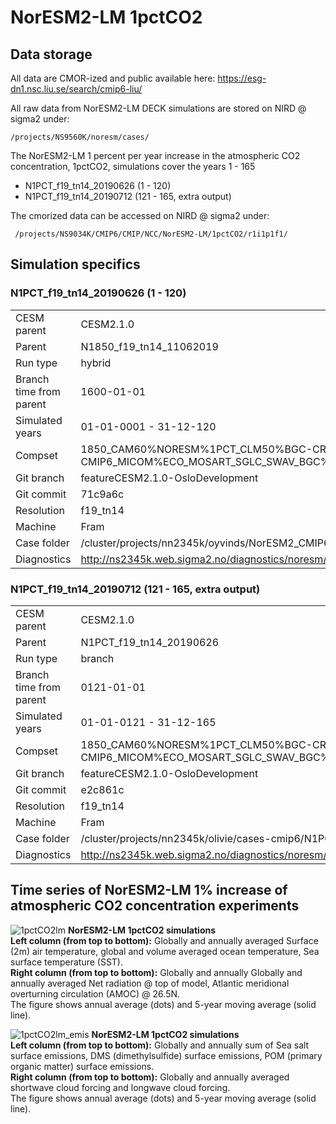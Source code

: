 # NorESM2-LM 1pctCO2

## Data storage
All data are CMOR-ized and public available here: https://esg-dn1.nsc.liu.se/search/cmip6-liu/


All raw data from NorESM2-LM DECK simulations are stored on NIRD @ sigma2 under:
```
/projects/NS9560K/noresm/cases/
```

The NorESM2-LM 1 percent per year increase in the atmospheric CO2 concentration, 1pctCO2, simulations cover the years 1 - 165
- N1PCT_f19_tn14_20190626 (1 - 120)
- N1PCT_f19_tn14_20190712 (121 - 165, extra output)

The cmorized data can be accessed on NIRD @ sigma2 under: 

```
 /projects/NS9034K/CMIP6/CMIP/NCC/NorESM2-LM/1pctCO2/r1i1p1f1/
```

## Simulation specifics

### N1PCT_f19_tn14_20190626 (1 - 120)

|  |  |  
| --- | :--- | 
| CESM parent| CESM2.1.0  | 
| Parent | N1850_f19_tn14_11062019 |
| Run type  | hybrid |
| Branch time from parent | 1600-01-01 |
| Simulated years | 01-01-0001 - 31-12-120 |   
| Compset | 1850_CAM60%NORESM%1PCT_CLM50%BGC-CROP_CICE%NORESM-CMIP6_MICOM%ECO_MOSART_SGLC_SWAV_BGC%BDRDDMS  |
| Git branch | featureCESM2.1.0-OsloDevelopment |
| Git commit | 71c9a6c |
| Resolution | f19_tn14 |
| Machine  |  Fram  |
| Case folder | /cluster/projects/nn2345k/oyvinds/NorESM2_CMIP6/cases/N1PCT_f19_tn14_20190626|
| Diagnostics |  http://ns2345k.web.sigma2.no/diagnostics/noresm/common/N1PCT_f19_tn14_20190626/  |
               

### N1PCT_f19_tn14_20190712 (121 - 165, extra output)

|  |  |  
| --- | :--- | 
| CESM parent| CESM2.1.0  | 
| Parent | N1PCT_f19_tn14_20190626 |
| Run type  | branch |
| Branch time from parent | 0121-01-01 |
| Simulated years | 01-01-0121 - 31-12-165 |   
| Compset |  1850_CAM60%NORESM%1PCT_CLM50%BGC-CROP_CICE%NORESM-CMIP6_MICOM%ECO_MOSART_SGLC_SWAV_BGC%BDRDDMS |
| Git branch | featureCESM2.1.0-OsloDevelopment |
| Git commit | e2c861c  |
| Resolution | f19_tn14 |
| Machine  |  Fram  |
| Case folder | /cluster/projects/nn2345k/olivie/cases-cmip6/N1PCT_f19_tn14_20190712 |
| Diagnostics | http://ns2345k.web.sigma2.no/diagnostics/noresm/common/N1PCT_f19_tn14_20190712/ |

## Time series of NorESM2-LM 1% increase of atmospheric CO2 concentration experiments

![1pctCO2lm](images/1pctCO2lm.png)
**NorESM2-LM 1pctCO2 simulations**  
**Left column (from top to bottom):** Globally and annually averaged Surface (2m) air temperature, global and volume averaged ocean temperature, Sea surface temperature (SST).   
**Right column (from top to bottom):** Globally and annually  Globally and annually averaged Net radiation @ top of model, Atlantic meridional overturning circulation (AMOC) @ 26.5N.  
The figure shows annual average (dots) and 5-year moving average (solid line). 

![1pctCO2lm_emis](images/1pctCO2lm_emis.png)
**NorESM2-LM 1pctCO2 simulations**  
**Left column (from top to bottom):** Globally and annually sum of Sea salt surface emissions, DMS (dimethylsulfide) surface emissions, POM (primary organic matter) surface emissions.  
**Right column (from top to bottom):** Globally and annually averaged shortwave cloud forcing and longwave cloud forcing.  
The figure shows annual average (dots) and 5-year moving average (solid line). 

<!-- 
:::{figure-md} 1pctCO2lm
<img src="images/1pctCO2lm.png" alt="NorESM2-LM 1pctCO2 simulations<" style="width:100%">

**NorESM2-LM 1pctCO2 simulations**  
**Left column (from top to bottom):** Globally and annually averaged Surface (2m) air temperature, global and volume averaged ocean temperature, Sea surface temperature (SST). **Right column (from top to bottom):** Globally and annually  Globally and annually averaged Net radiation @ top of model, Atlantic meridional overturning circulation (AMOC) @ 26.5N.  
The figure shows annual average (dots) and 5-year moving average (solid line). 
:::

:::{figure-md} 1pctCO2lm_emis
<img src="images/1pctCO2lm_emis.png" alt="NorESM2-LM 1pctCO2 simulations<" style="width:100%">

**NorESM2-LM 1pctCO2 simulations**  
**Left column (from top to bottom):** Globally and annually sum of Sea salt surface emissions, DMS (dimethylsulfide) surface emissions, POM (primary organic matter) surface emissions. **Right column (from top to bottom):** Globally and annually averaged shortwave cloud forcing and longwave cloud forcing.  
The figure shows annual average (dots) and 5-year moving average (solid line). 
:::
-->
